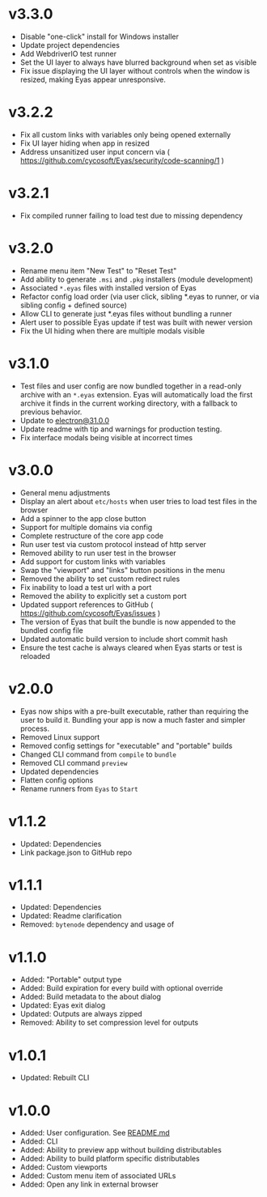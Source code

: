 # v3.3.0

- Disable "one-click" install for Windows installer
- Update project dependencies
- Add WebdriverIO test runner
- Set the UI layer to always have blurred background when set as visible
- Fix issue displaying the UI layer without controls when the window is resized, making Eyas appear unresponsive.

# v3.2.2

- Fix all custom links with variables only being opened externally
- Fix UI layer hiding when app in resized
- Address unsanitized user input concern via ( https://github.com/cycosoft/Eyas/security/code-scanning/1 )

# v3.2.1

- Fix compiled runner failing to load test due to missing dependency

# v3.2.0

- Rename menu item "New Test" to "Reset Test"
- Add ability to generate `.msi` and `.pkg` installers (module development)
- Associated `*.eyas` files with installed version of Eyas
- Refactor config load order (via user click, sibling *.eyas to runner, or via sibling config + defined source)
- Allow CLI to generate just *.eyas files without bundling a runner
- Alert user to possible Eyas update if test was built with newer version
- Fix the UI hiding when there are multiple modals visible

# v3.1.0

- Test files and user config are now bundled together in a read-only archive with an `*.eyas` extension. Eyas will automatically load the first archive it finds in the current working directory, with a fallback to previous behavior.
- Update to electron@31.0.0
- Update readme with tip and warnings for production testing.
- Fix interface modals being visible at incorrect times

# v3.0.0

- General menu adjustments
- Display an alert about `etc/hosts` when user tries to load test files in the browser
- Add a spinner to the app close button
- Support for multiple domains via config
- Complete restructure of the core app code
- Run user test via custom protocol instead of http server
- Removed ability to run user test in the browser
- Add support for custom links with variables
- Swap the "viewport" and "links" button positions in the menu
- Removed the ability to set custom redirect rules
- Fix inability to load a test url with a port
- Removed the ability to explicitly set a custom port
- Updated support references to GitHub ( https://github.com/cycosoft/Eyas/issues )
- The version of Eyas that built the bundle is now appended to the bundled config file
- Updated automatic build version to include short commit hash
- Ensure the test cache is always cleared when Eyas starts or test is reloaded

# v2.0.0

- Eyas now ships with a pre-built executable, rather than requiring the user to build it. Bundling your app is now a much faster and simpler process.
- Removed Linux support
- Removed config settings for "executable" and "portable" builds
- Changed CLI command from `compile` to `bundle`
- Removed CLI command `preview`
- Updated dependencies
- Flatten config options
- Rename runners from `Eyas` to `Start`

# v1.1.2

- Updated: Dependencies
- Link package.json to GitHub repo

# v1.1.1

- Updated: Dependencies
- Updated: Readme clarification
- Removed: `bytenode` dependency and usage of

# v1.1.0

- Added: "Portable" output type
- Added: Build expiration for every build with optional override
- Added: Build metadata to the about dialog
- Updated: Eyas exit dialog
- Updated: Outputs are always zipped
- Removed: Ability to set compression level for outputs

# v1.0.1

- Updated: Rebuilt CLI

# v1.0.0

- Added: User configuration. See [README.md](README.md)
- Added: CLI
- Added: Ability to preview app without building distributables
- Added: Ability to build platform specific distributables
- Added: Custom viewports
- Added: Custom menu item of associated URLs
- Added: Open any link in external browser